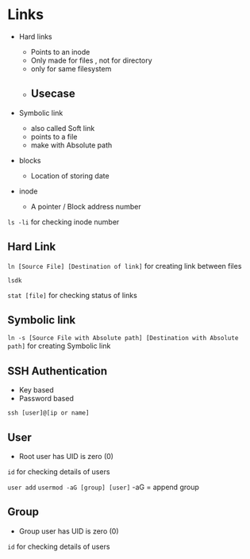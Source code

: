 # Links

- Hard links 
  - Points to an inode
  - Only made for files , not for directory
  - only for same filesystem
  - Usecase
    - 
- Symbolic link 
  - also called Soft link
  - points to a file 
  - make with Absolute path 


- blocks 
  - Location of storing date
- inode 
  - A pointer / Block address number


`ls -li` for checking inode number

## Hard Link 
`ln [Source File] [Destination of link]` for creating link between files

`lsdk`

`stat [file]` for checking status of links 


## Symbolic link 
`ln -s [Source File with Absolute path] [Destination with Absolute path]` for creating Symbolic link 



## SSH Authentication 
- Key based 
- Password based 

`ssh [user]@[ip or name]` 


## User
- Root user has UID is zero (0)

`id` for checking details of users

`user add`
`usermod -aG [group] [user]` -aG = append group


## Group
- Group user has UID is zero (0)

`id` for checking details of users

